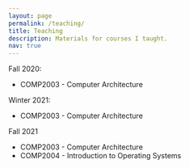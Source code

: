 ```yaml
---
layout: page
permalink: /teaching/
title: Teaching
description: Materials for courses I taught.
nav: true
---
```


Fall 2020:

  * COMP2003 - Computer Architecture

Winter 2021:

  * COMP2003 - Computer Architecture

Fall 2021

  * COMP2003 - Computer Architecture
  * COMP2004 - Introduction to Operating Systems
